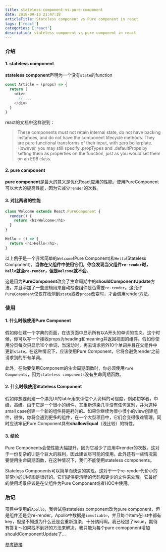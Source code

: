 ```yaml
---
title: stateless-component-vs-pure-component
date: 2018-09-13 21:47:18
articleTitle: Stateless component vs Pure component in react
tags: ['react']
categories: ['react']
description: stateless component vs pure component in react
---
```

### 介绍
#### 1. stateless component
**stateless component**声明为一个没有`state`的function

```js
const Article = (props) => {
  return (
    <div>
      // ...
    </div>
  )
}
```

react的文档中这样说到：
>These components must not retain internal state, do not have backing instances, and do not have the component lifecycle methods. They are pure functional transforms of their input, with zero boilerplate. However, you may still specify .propTypes and .defaultProps by setting them as properties on the function, just as you would set them on an ES6 class.

#### 2. pure component
**pure component**是最大的意义是优化React应用的性能。使用PureComponent可以大大的提高性能，因为它减少`render`的次数。

#### 3. 对比两者的性能
```js
class Welcome extends React.PureComponent {
  render() {
    return <h1>Welcome</h1>
  }
}

Hello = () => {
  return <h1>Hello</h1>;
}
```

以上例子是一个非常简单的`Welcome`(Pure Component)和`Hello`(Stateless Component)。**当你在父组件中使用它们，你会发现当父组件`re-render`时，`Hello`就会`re-render`，但是`Welcome`就不会**。

这是因为**PureComponent**改变了生命周期中的**shouldComponentUpdate**方法，并且添加了一些逻辑用来自动检查组件是否需要`re-render`。这允许`PureComponent`仅仅在检测到`state`或者`props`改变时，才会调用render方法。

### 使用
#### 1. 什么时候使用Pure Component
假如你创建一个字典的页面，在该页面中显示所有以A开头的单词的含义。这个时候，你可以写一个接收props为heading和meaning并返回视图的组件。假如你使用分页每次只显示10个单词，当滚动时，再去请求另外10个单词并且在父组件中更新`state`。在这种情况下，应该使用Pure Component，它将会避免render之前请求到的所有单词。

此外，在你要使用Component的生命周期函数时，你必须使用`Pure Components`，因为`stateless components`没有生命周期函数。

#### 2. 什么时候使用Stateless Component

假如你想要创建一个漂亮UI的lable用来评估个人资料的可信度，例如初学者，中级，高级。由于它是一个很小的组件，其重新渲染几乎没有任何区别，并为这种small case创建一个新的组件将是耗时的。如果你继续为很小很小的view创建组件，很快，你将会遇到更多的组件，在一个大型项目中，它们会变得很难管理。同时应该牢记Pure Component具有**shallowEqual**（浅比较）的特性。

#### 3. 结论
Pure Components会使性能大幅提升，因为它减少了应用中render的次数。这对于一份复杂的UI是个巨大的胜利，因此建议尽可能的使用。此外还有一些情况需要使用生命周期函数，在这种情况下，我们不能使用stateless components。

Stateless Components可以简单而快速的实现。这对于一个re-render代价小的非常小的UI视图是很好的。它们提供更清晰的代码和更少的文件来处理。它最好的使用场景应该是在父组件为Pure Component或者HOC中使用。


### 后记

项目中使用的`Apollo`，我尝试将stateless component改为pure component，但是组件还是会re-render。Apollo中数据是`immutiable`，并且每个item在list中都有key，但是不知道为什么还是会重新渲染，十分纳闷啊。我已经提了issue，期待有答复～如果找不到好的方法来解决，我只能为每个pure comoponent增加shouldComponentUpdate了...


[参考链接](https://medium.com/groww-engineering/stateless-component-vs-pure-component-d2af88a1200b)











